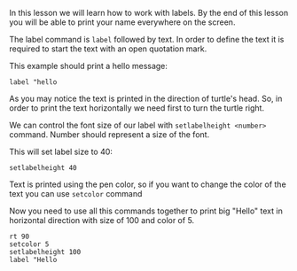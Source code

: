 In this lesson we will learn how to work with labels. By the end of this lesson you will be able to print your name everywhere on the screen.

The label command is `label` followed by text. In order to define the text it is required to start the text with an open quotation mark.

This example should print a hello message:

```
label "hello
```

As you may notice the text is printed in the direction of turtle's head. So, in order to print the text horizontally we need first to turn the turtle right.

We can control the font size of our label with `setlabelheight <number>` command. Number should represent a size of the font.

This will set label size to 40:

```
setlabelheight 40
```

Text is printed using the pen color, so if you want to change the color of the text you can use `setcolor` command

Now you need to use all this commands together to print big "Hello" text in horizontal direction with size of 100 and color of 5.

<!--solution-->

```
rt 90
setcolor 5
setlabelheight 100
label "Hello
```
